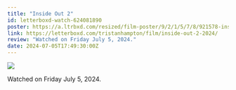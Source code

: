 ```yaml
---
title: "Inside Out 2"
id: letterboxd-watch-624081890
poster: https://a.ltrbxd.com/resized/film-poster/9/2/1/5/7/8/921578-inside-out-2-0-600-0-900-crop.jpg?v=efa25e5cca
link: https://letterboxd.com/tristanhampton/film/inside-out-2-2024/
review: "Watched on Friday July 5, 2024."
date: 2024-07-05T17:49:30:00Z
---
```

 <p><img src="https://a.ltrbxd.com/resized/film-poster/9/2/1/5/7/8/921578-inside-out-2-0-600-0-900-crop.jpg?v=efa25e5cca"/></p> <p>Watched on Friday July 5, 2024.</p>